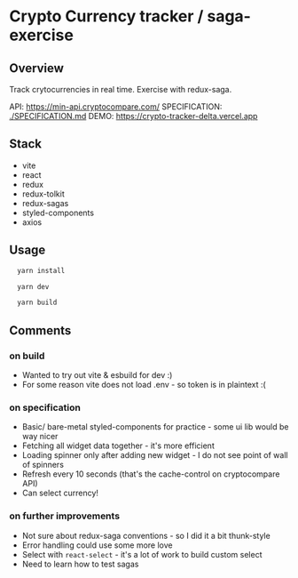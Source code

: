 # Crypto Currency tracker / saga-exercise

## Overview

Track crytocurrencies in real time. Exercise with redux-saga.

API: <https://min-api.cryptocompare.com/>
SPECIFICATION: [./SPECIFICATION.md](./SPECIFICATION.md)
DEMO: <https://crypto-tracker-delta.vercel.app>

## Stack

- vite
- react
- redux
- redux-tolkit
- redux-sagas
- styled-components
- axios

## Usage

```bash
  yarn install

  yarn dev

  yarn build

```

## Comments

### on build

- Wanted to try out vite & esbuild for dev :)
- For some reason vite does not load .env - so token is in plaintext :(

### on specification

- Basic/ bare-metal styled-components for practice - some ui lib would be way nicer
- Fetching all widget data together - it's more efficient
- Loading spinner only after adding new widget - I do not see point of wall of spinners
- Refresh every 10 seconds (that's the cache-control on cryptocompare API)
- Can select currency!

### on further improvements

- Not sure about redux-saga conventions - so I did it a bit thunk-style
- Error handling could use some more love
- Select with `react-select` - it's a lot of work to build custom select
- Need to learn how to test sagas
